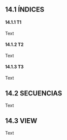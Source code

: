 ## 14.1 ÍNDICES
#### 14.1.1 T1
Text
#### 14.1.2 T2
Text
#### 14.1.3 T3
Text 


## 14.2 SECUENCIAS
Text

## 14.3 VIEW
Text
